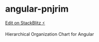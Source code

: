 # angular-pnjrim

[Edit on StackBlitz ⚡️](https://stackblitz.com/edit/angular-pnjrim)

Hierarchical Organization Chart for Angular
